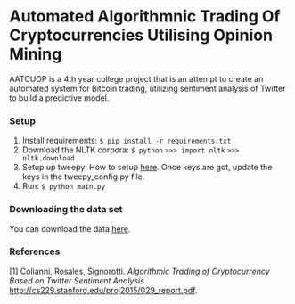 # Automated Algorithmnic Trading Of Cryptocurrencies Utilising Opinion Mining

AATCUOP is a 4th year college project that is an attempt to create an automated system for Bitcoin trading, utilizing sentiment analysis of Twitter to build a predictive model.

### Setup
1. Install requirements:
`$ pip install -r requirements.txt`
2. Download the NLTK corpora: 
`$ python` 
`>>> import nltk` 
`>>> nltk.download`
3. Setup up tweepy:
How to setup [here](https://dev.twitter.com/twitterkit/android/advanced-setup). Once keys are got, update the keys in the tweepy_config.py file.
4. Run:
`$ python main.py`

### Downloading the data set
You can download the data [here](https://drive.google.com/drive/folders/1HNm2PQ5S0rT9aoI6KvhhNoTgQoOcyU9T).

### References
[1] Colianni, Rosales, Signorotti. *Algorithmic Trading of Cryptocurrency Based on Twitter Sentiment Analysis* http://cs229.stanford.edu/proj2015/029_report.pdf. 
